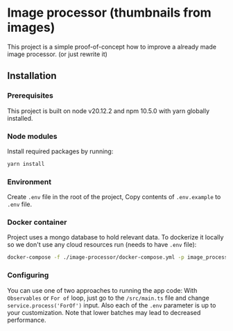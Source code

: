 # Image processor (thumbnails from images)

This project is a simple proof-of-concept how to improve a already made image processor. (or just rewrite it)

## Installation

### Prerequisites

This project is built on node v20.12.2 and npm 10.5.0 with yarn globally installed.

### Node modules

Install required packages by running:

```bash
yarn install
```

### Environment

Create `.env` file in the root of the project,
Copy contents of `.env.example` to `.env` file.

### Docker container

Project uses a mongo database to hold relevant data.
To dockerize it locally so we don't use any cloud resources run (needs to have `.env` file):

```bash
docker-compose -f ./image-processor/docker-compose.yml -p image_processors up -d
```

### Configuring

You can use one of two approaches to running the app code:
With `Observables` or `For of` loop, just go to the `/src/main.ts` file and change `service.process('ForOf')` input.
Also each of the `.env` parameter is up to your customization.
Note that lower batches may lead to decreased performance.
